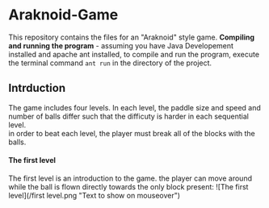 # Araknoid-Game
This repository contains the files for an "Araknoid" style game.
**Compiling and running the program** - assuming you have Java Developement installed and apache ant installed, to compile and run the program, execute the terminal command `ant run` in the directory of the project.  

## Intrduction  
The game includes four levels. In each level, the paddle size and speed and number of balls differ such that the difficuty is harder in each sequential level.  
in order to beat each level, the player must break all of the blocks with the balls.

#### The first level
The first level is an introduction to the game. the player can move around while the ball is flown directly towards the only block present:
![The first level](/first level.png "Text to show on mouseover")
